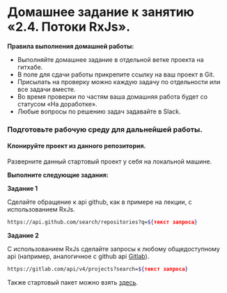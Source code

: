 # Домашнее задание к занятию «2.4. Потоки RxJs».

**Правила выполнения домашней работы:**
* Выполняйте домашнее задание в отдельной ветке проекта на гитхабе.
* В поле для сдачи работы прикрепите ссылку на ваш проект в Git.
* Присылать на проверку можно каждую задачу по отдельности или все задачи вместе.
* Во время проверки по частям ваша домашняя работа будет со статусом «На доработке».
* Любые вопросы по решению задач задавайте в Slack.

### Подготовьте рабочую среду для дальнейшей работы.

#### Клонируйте проект из данного репозитория.

Разверните данный стартовый проект у себя на локальной машине.

**Выполните следующие задания:**

**Задание 1**

Сделайте обращение к api github, как в примере на лекции, с использованием RxJs.
```sh
https://api.github.com/search/repositories?q=${текст запроса}
```

**Задание 2**

С использованием RxJs сделайте запросы к любому общедоступному api (например, аналогичное с github api [Gitlab](https://docs.gitlab.com/ee/api/README.html#basic-usage)).
```sh
https://gitlab.com/api/v4/projects?search=${текст запроса}
```

Также стартовый пакет можно взять [здесь](https://github.com/denizen24/rxjs-ts-starter).
